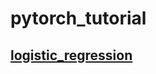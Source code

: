 # pytorch_tutorial
## [logistic_regression](https://github.com/STHSF/pytorch_tutorial/blob/master/Logistic%20regression.ipynb)
